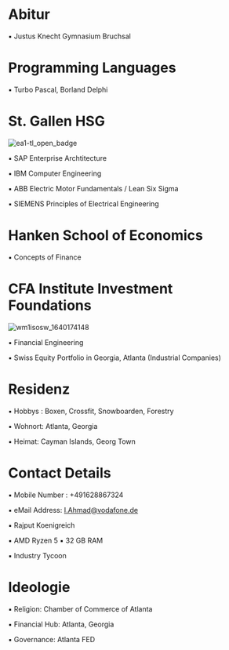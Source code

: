 # Abitur

▪︎ Justus Knecht Gymnasium Bruchsal 

# Programming Languages

▪︎ Turbo Pascal, Borland Delphi

# St. Gallen HSG

![ea1-tl_open_badge](https://user-images.githubusercontent.com/95079463/151658291-bc2de3cf-efd4-4f38-bf4a-dde187391570.png)

▪︎ SAP Enterprise Archtitecture

▪︎ IBM Computer Engineering

▪︎ ABB Electric Motor Fundamentals / Lean Six Sigma

▪︎ SIEMENS Principles of Electrical Engineering

# Hanken School of Economics

▪︎ Concepts of Finance

# CFA Institute Investment Foundations

![wm1isosw_1640174148](https://user-images.githubusercontent.com/95079463/151157248-4fa7d6fe-7dc8-4cd3-a9e1-3263252d3028.png)

▪︎ Financial Engineering

▪︎ Swiss Equity Portfolio in Georgia, Atlanta (Industrial Companies)

# Residenz 

▪︎ Hobbys : Boxen, Crossfit, Snowboarden, Forestry 

▪︎ Wohnort: Atlanta, Georgia

▪︎ Heimat: Cayman Islands, Georg Town 


# Contact Details 

▪︎ Mobile Number : +491628867324

▪︎ eMail Address: I.Ahmad@vodafone.de 

▪︎ Rajput Koenigreich 

▪︎ AMD Ryzen 5 ▪︎ 32 GB RAM 

▪︎ Industry Tycoon

# Ideologie

▪︎ Religion: Chamber of Commerce of Atlanta 

▪︎ Financial Hub: Atlanta, Georgia

▪︎ Governance: Atlanta FED
